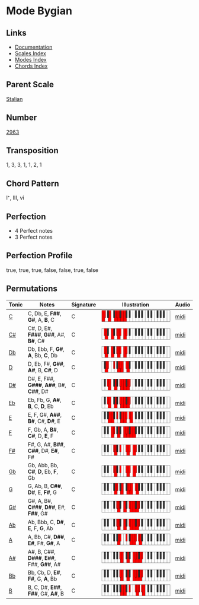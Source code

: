 # Mode Bygian

## Links

- [Documentation](README.md)
- [Scales Index](Scales.md)
- [Modes Index](Modes.md)
- [Chords Index](Chords.md)

## Parent Scale

[Stalian](ScaleStalian.md)

## Number

[2963](https://ianring.com/musictheory/scales/2963)

## Transposition

1, 3, 3, 1, 1, 2, 1

## Chord Pattern

I⁺, III, vi

## Perfection

- 4 Perfect notes
- 3 Perfect notes

## Perfection Profile

true, true, true, false, false, true, false

## Permutations

| Tonic | Notes | Signature | Illustration | Audio |
|-------|-------|-----------|--------------|-------|
| [C](ModeCNaturalBygian.md) | C, Db, E, **F##**, **G#**, A, **B**, C | C | ![CNaturalBygian](ModeCNaturalBygian.png) | [midi](https://github.com/edipermadi/music/blob/main/docs/ModeCNaturalBygian.mid?raw=true) |
| [C#](ModeCSharpBygian.md) | C#, D, E#, **F###**, **G##**, A#, **B#**, C# | C | ![CSharpBygian](ModeCSharpBygian.png) | [midi](https://github.com/edipermadi/music/blob/main/docs/ModeCSharpBygian.mid?raw=true) |
| [Db](ModeDFlatBygian.md) | Db, Ebb, F, **G#**, **A**, Bb, **C**, Db | C | ![DFlatBygian](ModeDFlatBygian.png) | [midi](https://github.com/edipermadi/music/blob/main/docs/ModeDFlatBygian.mid?raw=true) |
| [D](ModeDNaturalBygian.md) | D, Eb, F#, **G##**, **A#**, B, **C#**, D | C | ![DNaturalBygian](ModeDNaturalBygian.png) | [midi](https://github.com/edipermadi/music/blob/main/docs/ModeDNaturalBygian.mid?raw=true) |
| [D#](ModeDSharpBygian.md) | D#, E, F##, **G###**, **A##**, B#, **C##**, D# | C | ![DSharpBygian](ModeDSharpBygian.png) | [midi](https://github.com/edipermadi/music/blob/main/docs/ModeDSharpBygian.mid?raw=true) |
| [Eb](ModeEFlatBygian.md) | Eb, Fb, G, **A#**, **B**, C, **D**, Eb | C | ![EFlatBygian](ModeEFlatBygian.png) | [midi](https://github.com/edipermadi/music/blob/main/docs/ModeEFlatBygian.mid?raw=true) |
| [E](ModeENaturalBygian.md) | E, F, G#, **A##**, **B#**, C#, **D#**, E | C | ![ENaturalBygian](ModeENaturalBygian.png) | [midi](https://github.com/edipermadi/music/blob/main/docs/ModeENaturalBygian.mid?raw=true) |
| [F](ModeFNaturalBygian.md) | F, Gb, A, **B#**, **C#**, D, **E**, F | C | ![FNaturalBygian](ModeFNaturalBygian.png) | [midi](https://github.com/edipermadi/music/blob/main/docs/ModeFNaturalBygian.mid?raw=true) |
| [F#](ModeFSharpBygian.md) | F#, G, A#, **B##**, **C##**, D#, **E#**, F# | C | ![FSharpBygian](ModeFSharpBygian.png) | [midi](https://github.com/edipermadi/music/blob/main/docs/ModeFSharpBygian.mid?raw=true) |
| [Gb](ModeGFlatBygian.md) | Gb, Abb, Bb, **C#**, **D**, Eb, **F**, Gb | C | ![GFlatBygian](ModeGFlatBygian.png) | [midi](https://github.com/edipermadi/music/blob/main/docs/ModeGFlatBygian.mid?raw=true) |
| [G](ModeGNaturalBygian.md) | G, Ab, B, **C##**, **D#**, E, **F#**, G | C | ![GNaturalBygian](ModeGNaturalBygian.png) | [midi](https://github.com/edipermadi/music/blob/main/docs/ModeGNaturalBygian.mid?raw=true) |
| [G#](ModeGSharpBygian.md) | G#, A, B#, **C###**, **D##**, E#, **F##**, G# | C | ![GSharpBygian](ModeGSharpBygian.png) | [midi](https://github.com/edipermadi/music/blob/main/docs/ModeGSharpBygian.mid?raw=true) |
| [Ab](ModeAFlatBygian.md) | Ab, Bbb, C, **D#**, **E**, F, **G**, Ab | C | ![AFlatBygian](ModeAFlatBygian.png) | [midi](https://github.com/edipermadi/music/blob/main/docs/ModeAFlatBygian.mid?raw=true) |
| [A](ModeANaturalBygian.md) | A, Bb, C#, **D##**, **E#**, F#, **G#**, A | C | ![ANaturalBygian](ModeANaturalBygian.png) | [midi](https://github.com/edipermadi/music/blob/main/docs/ModeANaturalBygian.mid?raw=true) |
| [A#](ModeASharpBygian.md) | A#, B, C##, **D###**, **E##**, F##, **G##**, A# | C | ![ASharpBygian](ModeASharpBygian.png) | [midi](https://github.com/edipermadi/music/blob/main/docs/ModeASharpBygian.mid?raw=true) |
| [Bb](ModeBFlatBygian.md) | Bb, Cb, D, **E#**, **F#**, G, **A**, Bb | C | ![BFlatBygian](ModeBFlatBygian.png) | [midi](https://github.com/edipermadi/music/blob/main/docs/ModeBFlatBygian.mid?raw=true) |
| [B](ModeBNaturalBygian.md) | B, C, D#, **E##**, **F##**, G#, **A#**, B | C | ![BNaturalBygian](ModeBNaturalBygian.png) | [midi](https://github.com/edipermadi/music/blob/main/docs/ModeBNaturalBygian.mid?raw=true) |
